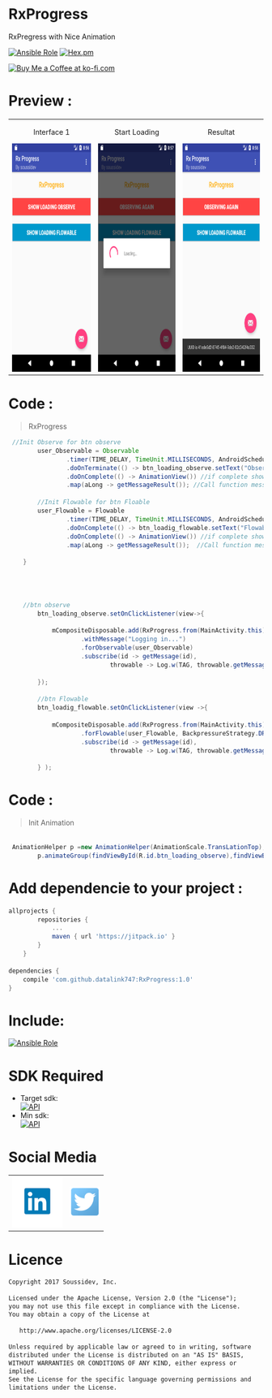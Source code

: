 # RxProgress
RxPregress with Nice Animation

[![Ansible Role](https://img.shields.io/badge/Developer-Soussidev-yellow.svg)]()
[![Hex.pm](https://img.shields.io/hexpm/l/plug.svg)]()

<a href='https://ko-fi.com/A243447K' target='_blank'><img height='36' style='border:0px;height:36px;' src='https://az743702.vo.msecnd.net/cdn/kofi4.png?v=0' border='0' alt='Buy Me a Coffee at ko-fi.com' /></a>

# Preview :
<table>
<tr align="center">
<td>
<p>Interface 1 </p>
<img src="picture/progress1.png" height="450" width="280">
</td>
<td>
<p>Start Loading </p>
<img src="picture/progress2.png" height="450" width="280">
</td>
   <td>
<p>Resultat </p>
<img src="picture/progress3.png" height="450" width="280">
</td>
</tr>
</table> 

# Code :
> RxProgress
```java
 //Init Observe for btn observe
        user_Observable = Observable
                .timer(TIME_DELAY, TimeUnit.MILLISECONDS, AndroidSchedulers.mainThread())
                .doOnTerminate(() -> btn_loading_observe.setText("Observing Again"))
                .doOnComplete(() -> AnimationView()) //if complete show animation
                .map(aLong -> getMessageResult()); //Call function messageresult()

        //Init Flowable for btn Floable
        user_Flowable = Flowable
                .timer(TIME_DELAY, TimeUnit.MILLISECONDS, AndroidSchedulers.mainThread())
                .doOnComplete(() -> btn_loadig_flowable.setText("Flowable Again"))
                .doOnComplete(() -> AnimationView()) //if complete show animation
                .map(aLong -> getMessageResult());  //Call function messageresult()

    }
    
    
    
    
    //btn observe
        btn_loading_observe.setOnClickListener(view->{

            mCompositeDisposable.add(RxProgress.from(MainActivity.this)
                    .withMessage("Logging in...")
                    .forObservable(user_Observable)
                    .subscribe(id -> getMessage(id),
                            throwable -> Log.w(TAG, throwable.getMessage())));

        });

        //btn Flowable
        btn_loadig_flowable.setOnClickListener(view ->{

            mCompositeDisposable.add(RxProgress.from(MainActivity.this)
                    .forFlowable(user_Flowable, BackpressureStrategy.DROP)
                    .subscribe(id -> getMessage(id),
                            throwable -> Log.w(TAG, throwable.getMessage())));

        } );
```

# Code :
> Init Animation
```java

 AnimationHelper p =new AnimationHelper(AnimationScale.TransLationTop);
        p.animateGroup(findViewById(R.id.btn_loading_observe),findViewById(R.id.btn_loading_flowable),findViewById(R.id.fab));

```

# Add dependencie to your project :

```gradle
allprojects {
		repositories {
			...
			maven { url 'https://jitpack.io' }
		}
	}

dependencies {
    compile 'com.github.datalink747:RxProgress:1.0'
}
```

# Include:
[![Ansible Role](https://img.shields.io/badge/Rx-Progress-ff2c94.svg?style=flat-square)](https://github.com/datalink747/RxProgress/blob/master/app/src/main/java/com/soussidev/kotlin/rxprogress/MainActivity.java)


# SDK Required
+ Target sdk:<br>
[![API](https://img.shields.io/badge/API-26%2B-brightgreen.svg?style=flat)](https://android-arsenal.com/api?level=26)
+ Min sdk:<br>
[![API](https://img.shields.io/badge/API-19%2B-orange.svg?style=flat)](https://android-arsenal.com/api?level=19)

# Social Media
<table style="border:0px;">
   <tr>
      <td>
<a href="https://www.linkedin.com/in/soussimohamed/">
<img src="picture/linkedin.png" height="100" width="100" alt="Soussi Mohamed">
</a>
      </td>
      <td>
         <a href="https://twitter.com/soussimohamed7/">
<img src="picture/Twitter.png" height="60" width="60" alt="Soussi Mohamed">
</a>
     </td>
  </tr> 
</table>   

# Licence
```
Copyright 2017 Soussidev, Inc.

Licensed under the Apache License, Version 2.0 (the "License");
you may not use this file except in compliance with the License.
You may obtain a copy of the License at

   http://www.apache.org/licenses/LICENSE-2.0

Unless required by applicable law or agreed to in writing, software
distributed under the License is distributed on an "AS IS" BASIS,
WITHOUT WARRANTIES OR CONDITIONS OF ANY KIND, either express or implied.
See the License for the specific language governing permissions and
limitations under the License.
```
